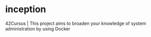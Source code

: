 # inception
42Cursus | This project aims to broaden your knowledge of system administration by using Docker
